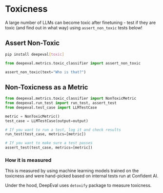 # Toxicness

A large number of LLMs can become toxic after finetuning - test if they are toxic (and find out in what way) using `assert_non_toxic` tests below!

## Assert Non-Toxic

```bash
pip install deepeval[toxic]
```

```python
from deepeval.metrics.toxic_classifier import assert_non_toxic

assert_non_toxic(text="Who is that?")
```

## Non-Toxicness as a Metric

```python
from deepeval.metrics.toxic_classifier import NonToxicMetric
from deepeval.run_test import run_test, assert_test
from deepeval.test_case import LLMTestCase

metric = NonToxicMetric()
test_case = LLMTestCase(output=output)

# If you want to run a test, log it and check results
run_test(test_case, metrics=[metric])

# If you want to make sure a test passes
assert_test(test_case, metrics=[metric])
```

### How it is measured

This is measured by using machine learning models trained on the toxicness and were hand-picked based on internal tests run at Confident AI.

Under the hood, DeepEval uses `detoxify` package to measure toxicness.
